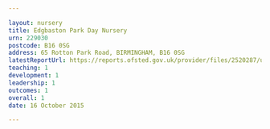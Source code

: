 ```yaml
---

layout: nursery
title: Edgbaston Park Day Nursery
urn: 229030
postcode: B16 0SG
address: 65 Rotton Park Road, BIRMINGHAM, B16 0SG
latestReportUrl: https://reports.ofsted.gov.uk/provider/files/2520287/urn/229030.pdf
teaching: 1
development: 1
leadership: 1
outcomes: 1
overall: 1
date: 16 October 2015

---
```

